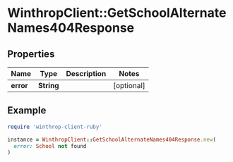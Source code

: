 # WinthropClient::GetSchoolAlternateNames404Response

## Properties

| Name | Type | Description | Notes |
| ---- | ---- | ----------- | ----- |
| **error** | **String** |  | [optional] |

## Example

```ruby
require 'winthrop-client-ruby'

instance = WinthropClient::GetSchoolAlternateNames404Response.new(
  error: School not found
)
```

